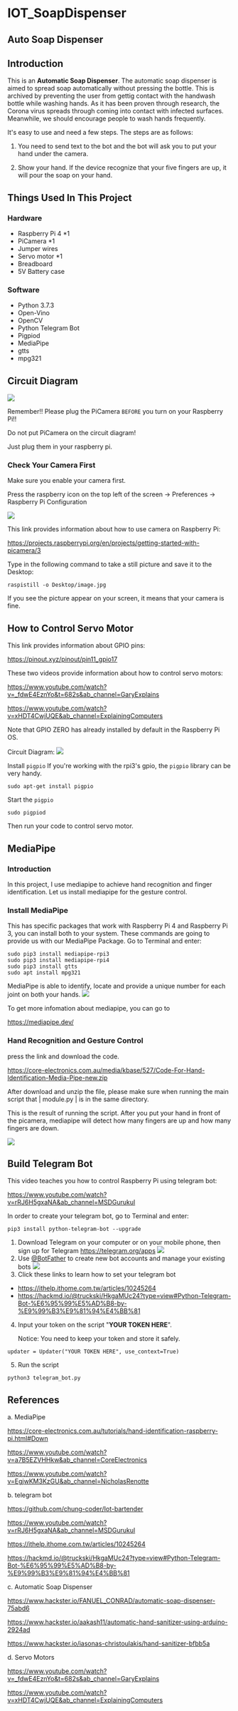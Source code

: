 # IOT_SoapDispenser

## Auto Soap Dispenser

## Introduction
This is an **Automatic Soap Dispenser**. The automatic soap dispenser is aimed to spread soap automatically without pressing the bottle. This is archived by preventing the user from gettig contact with the handwash bottle while washing hands. As it has been proven through research, the Corona virus spreads through coming into contact with infected surfaces. Meanwhile, we should encourage people to wash hands frequently.

It's easy to use and need a few steps. The steps are as follows:

1.  You need to send text to the bot and the bot will ask you to put your hand under the camera.

2.  Show your hand. If the device recognize that your five fingers are up, it will pour the soap on your hand.

## Things Used In This Project
### Hardware
- Raspberry Pi 4 *1
- PiCamera *1
- Jumper wires
- Servo motor *1
- Breadboard
- 5V Battery case

### Software
- Python 3.7.3
- Open-Vino
- OpenCV
- Python Telegram Bot
- Pigpiod
- MediaPipe
- gtts
- mpg321


## Circuit Diagram
![](https://i.imgur.com/QBvCgU7.png)

Remember!! Please plug the PiCamera `BEFORE` you turn on your Raspberry Pi!!

Do not put PiCamera on the circuit diagram!

Just plug them in your raspberry pi. 

### Check Your Camera First
Make sure you enable your camera first.

Press the raspberry icon on the top left of the screen -> Preferences -> Raspberry Pi Configuration

![](https://i.imgur.com/iCaCkKr.png)

This link provides information about how to use camera on Raspberry Pi:

https://projects.raspberrypi.org/en/projects/getting-started-with-picamera/3

Type in the following command to take a still picture and save it to the Desktop:
```
raspistill -o Desktop/image.jpg
```
If you see the picture appear on your screen, it means that your camera is fine.
## How to Control Servo Motor

This link provides information about GPIO pins:

https://pinout.xyz/pinout/pin11_gpio17

These two videos provide information about how to control servo motors:

https://www.youtube.com/watch?v=_fdwE4EznYo&t=682s&ab_channel=GaryExplains  

https://www.youtube.com/watch?v=xHDT4CwjUQE&ab_channel=ExplainingComputers

Note that GPIO ZERO has already installed by default in the Raspberry Pi OS.

Circuit Diagram:
![](https://i.imgur.com/oyFwUKy.png)

Install `pigpio`
If you're working with the rpi3's gpio, the `pigpio` library can be very handy.
```
sudo apt-get install pigpio 
```
Start the `pigpio`
```
sudo pigpiod 
```
Then run your code to control servo motor.

## MediaPipe
### Introduction
In this project, I use mediapipe to achieve hand recognition and finger identification. Let us install mediapipe for the gesture control.

### Install MediaPipe
This has specific packages that work with Raspberry Pi 4 and Raspberry Pi 3, you can install both to your system.
These commands are going to provide us with our MediaPipe Package. Go to Terminal and enter:

```
sudo pip3 install mediapipe-rpi3
sudo pip3 install mediapipe-rpi4
sudo pip3 install gtts
sudo apt install mpg321
```

MediaPipe is able to identify, locate and provide a unique number for each joint on both your hands.
![](https://i.imgur.com/Yy2hJDa.png)

To get more infomation about mediapipe, you can go to

https://mediapipe.dev/

### Hand Recognition and Gesture Control
press the link and download the code.

https://core-electronics.com.au/media/kbase/527/Code-For-Hand-Identification-Media-Pipe-new.zip

After download and unzip the file, please make sure when running the main script that | module.py | is in the same directory.

This is the result of running the script. After you put your hand in front of the picamera, mediapipe will detect how many fingers are up and how many fingers are down.

![](https://i.imgur.com/zMwPQku.png)

## Build Telegram Bot
This video teaches you how to control Raspberry Pi using telegram bot:

https://www.youtube.com/watch?v=rRJ6H5gxaNA&ab_channel=MSDGurukul

In order to create your telegram bot, go to Terminal and enter:
```
pip3 install python-telegram-bot --upgrade
```
1. Download Telegram on your computer or on your mobile phone, then sign up for Telegram
https://telegram.org/apps
![](https://d1dwq032kyr03c.cloudfront.net/upload/images/20200926/20130283oUk4njEXco.png)
2. Use [@BotFather](https://t.me/BotFather) to create new bot accounts and manage your existing bots
![](https://miro.medium.com/max/698/1*oelrrJ132Ta6sp91Xo-xEQ.png)
3. Click these links to learn how to set your telegram bot
- https://ithelp.ithome.com.tw/articles/10245264
- https://hackmd.io/@truckski/HkgaMUc24?type=view#Python-Telegram-Bot-%E6%95%99%E5%AD%B8-by-%E9%99%B3%E9%81%94%E4%BB%81

4. Input your token on the script "**YOUR TOKEN HERE**".

	Notice: You need to keep your token and store it safely.
```
updater = Updater("YOUR TOKEN HERE", use_context=True)
```

5. Run the script
```
python3 telegram_bot.py
```

## References
a.	MediaPipe

https://core-electronics.com.au/tutorials/hand-identification-raspberry-pi.html#Down

https://www.youtube.com/watch?v=a7B5EZVHHkw&ab_channel=CoreElectronics

https://www.youtube.com/watch?v=EgjwKM3KzGU&ab_channel=NicholasRenotte

b.	telegram bot

https://github.com/chung-coder/Iot-bartender

https://www.youtube.com/watch?v=rRJ6H5gxaNA&ab_channel=MSDGurukul

https://ithelp.ithome.com.tw/articles/10245264

https://hackmd.io/@truckski/HkgaMUc24?type=view#Python-Telegram-Bot-%E6%95%99%E5%AD%B8-by-%E9%99%B3%E9%81%94%E4%BB%81

c.	Automatic Soap Dispenser 

https://www.hackster.io/FANUEL_CONRAD/automatic-soap-dispenser-75abd6

https://www.hackster.io/aakash11/automatic-hand-sanitizer-using-arduino-2924ad

https://www.hackster.io/iasonas-christoulakis/hand-sanitizer-bfbb5a

d.	Servo Motors

https://www.youtube.com/watch?v=_fdwE4EznYo&t=682s&ab_channel=GaryExplains

https://www.youtube.com/watch?v=xHDT4CwjUQE&ab_channel=ExplainingComputers



